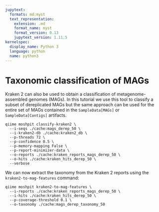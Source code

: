 ```yaml
---
jupytext:
  formats: md:myst
  text_representation:
    extension: .md
    format_name: myst
    format_version: 0.13
    jupytext_version: 1.11.5
kernelspec:
  display_name: Python 3
  language: python
  name: python3
---
```

# Taxonomic classification of MAGs
Kraken 2 can also be used to obtain a classification of metagenome-assembled genomes (MAGs). In this tutorial we use this
tool to classify a subset of dereplicated MAGs but the same approach can be used for the entire set of MAGs contained in 
the `SampleData[MAGs]` or `SampleData[Contigs]` artifacts.
```{code-cell}
qiime moshpit classify-kraken2 \
  --i-seqs ./cache:mags_derep_50 \
  --i-kraken2-db ./cache:kraken2_db \
  --p-threads 72 \
  --p-confidence 0.5 \
  --p-memory-mapping False \
  --p-report-minimizer-data \
  --o-reports ./cache:kraken_reports_mags_derep_50 \
  --o-hits ./cache:kraken_hits_derep_50 \
  --verbose
```

We can now extract the taxonomy from the Kraken 2 reports using the `kraken2-to-mag-features` command:
```{code-cell}
qiime moshpit kraken2-to-mag-features \
  --i-reports ./cache:kraken_reports_mags_derep_50 \
  --i-hits ./cache:kraken_hits_derep_50 \
  --p-coverage-threshold 0.1 \
  --o-taxonomy ./cache:mags_derep_taxonomy_50
 ```
